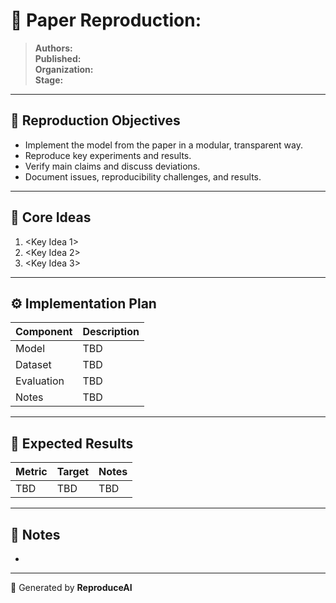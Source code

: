 # 📘 Paper Reproduction: <Paper Title>

> **Authors:** <Authors>  
> **Published:** <Year>  
> **Organization:** <Organization>  
> **Stage:** <Stage>  

---

## 🎯 Reproduction Objectives
- Implement the model from the paper in a modular, transparent way.  
- Reproduce key experiments and results.  
- Verify main claims and discuss deviations.  
- Document issues, reproducibility challenges, and results.

---

## 🧩 Core Ideas
1. <Key Idea 1>  
2. <Key Idea 2>  
3. <Key Idea 3>  

---

## ⚙️ Implementation Plan
| Component | Description |
|------------|-------------|
| Model | TBD |
| Dataset | TBD |
| Evaluation | TBD |
| Notes | TBD |

---

## 🧪 Expected Results
| Metric | Target | Notes |
|--------|--------|-------|
| TBD | TBD | TBD |

---

## 🧭 Notes
- <Write short comments about the reproduction context>

---

📅 Generated by **ReproduceAI**
